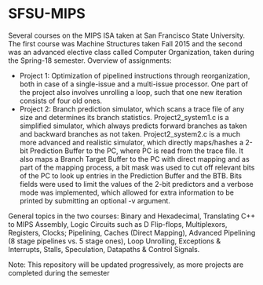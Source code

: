 # SFSU-MIPS
Several courses on the MIPS ISA taken at San Francisco State University.
The first course was Machine Structures taken Fall 2015 and the second was an advanced elective class called Computer Organization, taken during the Spring-18 semester. 
Overview of assignments: 
- Project 1: Optimization of pipelined instructions through reorganization, both in case of a single-issue and a multi-issue processor. One part of the project also involves unrolling a loop, such that one new iteration consists of four old ones. 
- Project 2: Branch prediction simulator, which scans a trace file of any size and determines its branch statistics. Project2_system1.c is a simplified simulator, which always predicts forward branches as taken and backward branches as not taken. Project2_system2.c is a much more advanced and realistic simulator, which directly maps/hashes a 2-bit Prediction Buffer to the PC, where PC is read from the trace file. It also maps a Branch Target Buffer to the PC with direct mapping and as part of the mapping process, a bit mask was used to cut off relevant bits of the PC to look up entries in the Prediction Buffer and the BTB. Bits fields were used to limit the values of the 2-bit predictors and a verbose mode was implemented, which allowed for extra information to be printed by submitting an optional -v argument.  

General topics in the two courses: Binary and Hexadecimal, Translating C++ to MIPS Assembly, Logic Circuits such as D Flip-flops, Multiplexors, Registers, Clocks; Pipelining, Caches (Direct Mapping), Advanced Pipelining (8 stage pipelines vs. 5 stage ones), Loop Unrolling, Exceptions & Interrupts, Stalls, Speculation, Datapaths & Control Signals. 

Note: This repository will be updated progressively, as more projects are completed during the semester 
